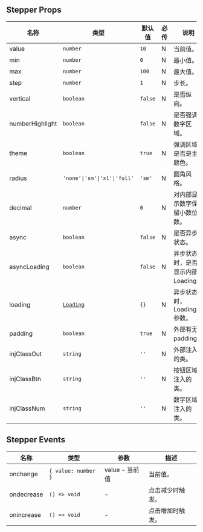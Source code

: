 ## Stepper Props

| 名称            | 类型                                                            | 默认值  | 必传 | 说明                               |
| --------------- | --------------------------------------------------------------- | ------- | ---- | ---------------------------------- |
| value           | `number`                                                        | `10`    | N    | 当前值。                           |
| min             | `number`                                                        | `0`     | N    | 最小值。                           |
| max             | `number`                                                        | `100`   | N    | 最大值。                           |
| step            | `number`                                                        | `1`     | N    | 步长。                             |
| vertical        | `boolean`                                                       | `false` | N    | 是否纵向。                         |
| numberHighlight | `boolean`                                                       | `false` | N    | 是否强调数字区域。                 |
| theme           | `boolean`                                                       | `true`  | N    | 强调区域是否是主题色。             |
| radius          | `'none'\|'sm'\|'xl'\|'full'`                                    | `'sm'`  | N    | 圆角风格。                         |
| decimal         | `number`                                                        | `0`     | N    | 对内部显示数字保留小数位数。       |
| async           | `boolean`                                                       | `false` | N    | 是否异步状态。                     |
| asyncLoading    | `boolean`                                                       | `false` | N    | 异步状态时，是否显示内部 Loading。 |
| loading         | [`Loading`](https://stdf.design/#/components?nav=loading&tab=1) | `{}`    | N    | 异步状态时，Loading 参数。         |
| padding         | `boolean`                                                       | `true`  | N    | 外部有无 padding。                 |
| injClassOut     | `string`                                                        | `''`    | N    | 外部注入的类。                     |
| injClassBtn     | `string`                                                        | `''`    | N    | 按钮区域注入的类。                 |
| injClassNum     | `string`                                                        | `''`    | N    | 数字区域注入的类。                 |

## Stepper Events

| 名称       | 类型                | 参数           | 描述             |
| ---------- | ------------------- | -------------- | ---------------- |
| onchange   | `{ value: number }` | value - 当前值 | 当前值。         |
| ondecrease | `() => void`        | -              | 点击减少时触发。 |
| onincrease | `() => void`        | -              | 点击增加时触发。 |
